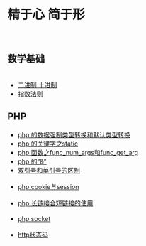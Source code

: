 # 精于心 简于形
<section>
  <h2>数学基础</h2>
  <ul>
     <li><a href="https://github.com/lowguy/blog/issues/2">二进制 十进制</a></li>
     <li><a href="https://github.com/lowguy/blog/issues/3">指数法则</a></li>
  </ul>
  <h2>PHP</h2>
  <ul>
     <li><a href="https://github.com/lowguy/blog/issues/1">php 的数据强制类型转换和默认类型转换</a></li>
     <li><a href="https://github.com/lowguy/blog/issues/5">php 的关键字之static</a></li>
     <li><a href="https://github.com/lowguy/blog/issues/6">php 函数之func_num_args和func_get_arg</a></li>
     <li><a href="https://github.com/lowguy/blog/issues/9">php 的"&"</a></li>
     <li><a href="https://github.com/lowguy/blog/issues/7">双引号和单引号的区别</a></li>
     <li><a href="https://github.com/lowguy/blog/issues/10">php cookie与session</a></li>
     <li><a href="https://github.com/lowguy/blog/issues/11">php 长链接合短链接的使用</a></li>
     <li><a href="https://github.com/lowguy/blog/issues/12">php socket</a></li>
     <li><a href="https://github.com/lowguy/blog/issues/13">http状态码</a></li>
  </ul>
</section>
